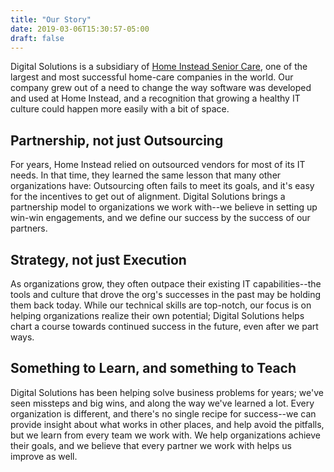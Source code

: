```yaml
---
title: "Our Story"
date: 2019-03-06T15:30:57-05:00
draft: false 
---
```


Digital Solutions is a subsidiary of [Home Instead Senior Care](www.homeinstead.com), one of the largest and most successful home-care companies in the world.  Our company grew out of a need to change the way software was developed and used at Home Instead, and a recognition that growing a healthy IT culture could happen more easily with a bit of space.  
 
## Partnership, not just Outsourcing
For years, Home Instead relied on outsourced vendors for most of its IT needs.  In that time, they learned the same lesson that many other organizations have:  Outsourcing often fails to meet its goals, and it's easy for the incentives to get out of alignment.  Digital Solutions brings a partnership model to organizations we work with--we believe in setting up win-win engagements, and we define our success by the success of our partners.

## Strategy, not just Execution
As organizations grow, they often outpace their existing IT capabilities--the tools and culture that drove the org's successes in the past may be holding them back today.  While our technical skills are top-notch, our focus is on helping organizations realize their own potential; Digital Solutions helps chart a course towards continued success in the future, even after we part ways.

## Something to Learn, and something to Teach
Digital Solutions has been helping solve business problems for years; we've seen missteps and big wins, and along the way we've learned a lot.  Every organization is different, and there's no single recipe for success--we can provide insight about what works in other places, and help avoid the pitfalls, but we learn from every team we work with.  We help organizations achieve their goals, and we believe that every partner we work with helps us improve as well.